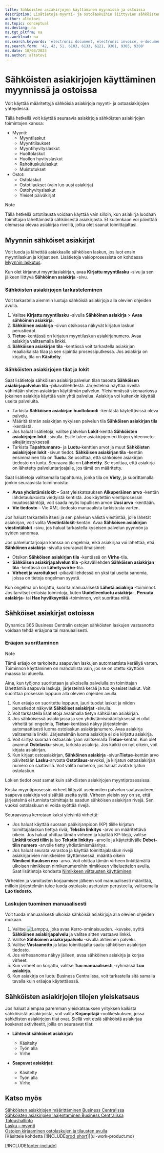 ```yaml
---
title: Sähköisten asiakirjojen käyttäminen myynnissä ja ostoissa
description: Lisätietoja myynti- ja ostolaskuihin liittyvien sähköisten asiakirjojen toimintojen käyttämisestä.
author: altotovi
ms.topic: conceptual
ms.devlang: na
ms.tgt_pltfrm: na
ms.workload: na
ms.search.keywords: 'electronic document, electronic invoice, e-document, e-invoice, sales, purchase'
ms.search.form: '42, 43, 51, 6103, 6133, 6121, 9301, 9305, 9308'
ms.date: 10/03/2023
ms.author: altotovi
---
```


# Sähköisten asiakirjojen käyttäminen myynnissä ja ostoissa

Voit käyttää määritettyjä sähköisiä asiakirjoja myynti- ja ostoasiakirjojen yhteydessä.

Tällä hetkellä voit käyttää seuraavia asiakirjoja sähköisten asiakirjojen toimintojen kanssa:  

- Myynti: 
    - Myyntilaskut
    - Myyntitilaukset
    - Myyntihyvityslaskut
    - Huoltolaskut
    - Huollon hyvityslaskut
    - Rahoituskululaskut
    - Muistutukset
- Ostot: 
    - Ostolaskut
    - Ostotilaukset (vain luo uusi asiakirja)
    - Ostohyvityslaskut
    - Yleiset päiväkirjat

> [!NOTE]
> Tällä hetkellä ostotilausta voidaan käyttää vain silloin, kun asiakirja luodaan toimittajan lähettämästä sähköisestä asiakirjasta. Et kuitenkaan voi päivittää olemassa olevaa asiakirjaa riveillä, jotka olet saanut toimittajaltasi.  

## Myynnin sähköiset asiakirjat

Voit luoda ja lähettää asiakkaalle sähköisen laskun, jos luot ensin myyntilaskun ja kirjaat sen. Lisätietoja vakioprosessista on kohdassa [Myynnin laskutus](sales-how-invoice-sales.md).

Kun olet kirjannut myyntiasiakirjan, avaa **Kirjattu myyntilasku** -sivu ja sen jälkeen liittyvä **Sähköinen asiakirja** -sivu.

### Sähköisten asiakirjojen tarkasteleminen

Voit tarkastella aiemmin luotuja sähköisiä asiakirjoja alla olevien ohjeiden avulla.

1. Valitse **Kirjattu myyntilasku** -sivulla **Sähköinen asiakirja** \> **Avaa sähköinen asiakirja**.
2. **Sähköinen asiakirja** -sivun otsikossa näkyvät kirjatun laskun perustiedot.
3. **Tietue**-kentässä on kirjatun myyntilaskun asiakirjanumero. Avaa asiakirja valitsemalla linkki.
4. **Sähköisen asiakirjan tila** -kentässä voit tarkastella asiakirjan reaaliaikaista tilaa ja sen sijaintia prosessiputkessa. Jos asiakirja on kirjattu, tila on **Käsitelty**.

### Sähköisten asiakirjojen tilat ja lokit

Saat lisätietoja sähköisen asiakirjapalvelun tilan tasosta **Sähköisen asiakirjapalvelun tila** -pikavälilehdestä. Järjestelmä näyttää riveillä vähintään yhden asiakirjan käyttämän palvelun. Yleisimmässä skenaariossa jokainen asiakirja käyttää vain yhtä palvelua. Asiakirja voi kuitenkin käyttää useita palveluita.

- Tarkista **Sähköisen asiakirjan huoltokoodi** -kentästä käytettävissä oleva palvelu.
- Määritä tämän asiakirjan nykyisen palvelun tila **Sähköisen asiakirjan tila** -kentästä.
- Jos haluat lisätietoja, valitse palvelun **Lokit**-kenttä **Sähköisten asiakirjojen lokit** -sivulla. Esille tulee asiakirjojen eri tilojen yhteenveto aikajärjestyksessä.
- Tarkista **Tapahtumanro**- ja **Luotu**-kenttien arvot ja muut **Sähköisten asiakirjojen lokit** -sivun tiedot. **Sähköisen asiakirjan tila** -kentän ensimmäinen tila on **Tuotu**. Se osoittaa, että sähköisen asiakirjan tiedosto on luotu. Seuraava tila on **Lähetetty**. Se osoittaa, että asiakirja on lähetetty palveluntarjoajalle, jos tämä on määritetty.

Saat lisätietoja valitsemalla tapahtuma, jonka tila on **Viety**, ja suorittamalla jonkin seuraavista toiminnoista:

- **Avaa yhdistämislokit** – Saat yleiskatsauksen **Alkuperäinen arvo** -kentän lähdetaulukoista viedyistä kentistä. Jos käytettiin vientiprosessin muutossääntöjä, voit saada myös lopullisen arvon **Uusi arvo** -kenttään.
- **Vie tiedosto** – Vie XML-tiedosto manuaalista tarkistusta varten.

Jos haluat tarkastella itsesi ja sen palvelun välistä viestintää, jolle lähetät asiakirjan, voit valita **Viestintälokit**-kentän. Avaa **Sähköisen asiakirjan viestintälokit** -sivu, jos haluat tarkastella kyseisen palvelun pyynnön ja syiden sanomaa.

Jos palveluntarjoajan kanssa on ongelmia, eikä asiakirjaa voi lähettää, etsi **Sähköinen asiakirja** -sivulta seuraavat ilmaisimet:

- Otsikon **Sähköisen asiakirjan tila** -kentässä on **Virhe**-tila.
- **Sähköisen asiakirjapalvelun tila** -pikavälilehden **Sähköisen asiakirjan tila** -kentässä on **Lähetysvirhe**-tila.
- **Virheet ja varoitukset** -pikavälilehdessä on yksi tai useita sanomia, joissa on tietoja ongelman syystä.

Kun ongelma on korjattu, suorita manuaalisesti **Lähetä asiakirja** -toiminnot. Jos tarvitset erilaisia toimintoja, kuten **Uudelleenluotu asiakirja**-, **Peruuta asiakirja**- tai **Hae hyväksyntää** -toiminnon, voit suorittaa niitä.

## Sähköiset asiakirjat ostoissa

Dynamics 365 Business Centralin ostojen sähköisten laskujen vastaanotto voidaan tehdä eräajona tai manuaalisesti.

### Eräajon suorittaminen

> [!NOTE]
> Tämä eräajo on tarkoitettu saapuvien laskujen automaattista keräilyä varten. Toiminnon käyttäminen on mahdollista vain, jos se on otettu käyttöön maassa tai alueella.

Aina, kun työjono suoritetaan ja ulkoisella palvelulla on toimittajan lähettämiä saapuvia laskuja, järjestelmä kerää ja tuo kyseiset laskut. Voit suorittaa prosessin loppuun alla olevien ohjeiden avulla.

1. Kun eräajo on suoritettu loppuun, juuri tuodut laskut ja niiden perustiedot näkyvät **Sähköiset asiakirjat** -sivulla.
2. Voit tarkastella lisätietoja avaamalla tietyn sähköisen asiakirjan.
3. Jos sähköisessä asiakirjassa ja sen yhdistämismäärityksessä ei ollut virheitä tai ongelmia, **Tietue**-kentässä näkyy järjestelmän automaattisesti luoma ostolaskun asiakirjanumero. Avaa asiakirja valitsemalla linkki. Järjestelmän luoma asiakirja ei ole kirjattu asiakirja.
4. Voit siirtyä suoraan ostoasiakirjaan valitsemalla **Tietue**-kentän. Kun olet avannut **Ostolasku**-sivun, tarkista asiakirja. Jos kaikki on nyt oikein, voit kirjata asiakirjan.
5. Kun kirjaat ostoasiakirjan, **Sähköinen asiakirja** -sivun**Tietue**-kentän arvo päivitetään **Lasku**-arvosta **Ostotilaus**-arvoksi, ja kirjatun ostoasiakirjan numero on saatavilla. Voit valita numeron, jos haluat avata kirjatun ostolaskun.

Lokien tiedot ovat samat kuin sähköisten asiakirjojen myyntiprosessissa.

Koska myyntiprosessin virheet liittyvät useimmiten palvelun saatavuuteen, saapuva asiakirja voi sisältää useita syitä. Virheen yleisin syy on se, että järjestelmä ei tunnista toimittajalta saadun sähköisen asiakirjan rivejä. Sen vuoksi ostolaskuun ei voida syöttää rivejä.

Seuraavassa kerrotaan kaksi yleisintä virhettä:

- Jos haluat käyttää suoraan pääkirjanpidon (KP) tilille kirjatun toimittajalaskun tiettyä riviä, **Tekstin linkitys** -arvo on määritettävä oikein. Jos haluat ohittaa tämän virheen ja käyttää KP-tilejä, valitse **Linkitä teksti tiliin** ja luo **Tekstin linkitys** -arvolle ja käytettävälle **Debet-tilin numero** -arvolle tietty yhdistämismääritys.
- Jos haluat seurata varastoa ja käyttää toimittajalaskun rivejä asiakirjarivien nimikkeiden täyttämisessä, määritä oikein **Nimikeviittauksen nro** -arvo. Voit ohittaa tämän virheen linkittämällä ulkoisen nimikkeen nimikenumeroihin nimikkeen viiteluettelon avulla. Saat lisätietoja kohdasta [Nimikkeen viittausten käyttäminen](inventory-how-use-item-cross-refs.md).

Virheiden ja varoitusten korjaamisen jälkeen voit manuaalisesti määrittää, milloin järjestelmän tulee luoda ostolasku asetusten perusteella, valitsemalla **Luo tiedosto**.

### Laskujen tuominen manuaalisesti

Voit tuoda manuaalisesti ulkoisia sähköisiä asiakirjoja alla olevien ohjeiden mukaan.

1. Valitse ![Lamppu, joka avaa Kerro-ominaisuuden.](media/ui-search/search_small.png "Kerro, mitä haluat tehdä") -kuvake, syötä **Sähköinen asiakirjapalvelu** ja valitse sitten vastaava linkki.
2. Valitse **Sähköinen asiakirjapalvelu** -sivulla aktiivinen palvelu. 
3. Valitse **Vastaanotto** ja lataa toimittajalta saatu sähköisen asiakirjan tiedosto.
4. Jos virhesanoma näkyy jälleen, avaa sähköinen asiakirja ja korjaa virheet.
5. Kun virheet on korjattu, valitse **Tuo manuaalisesti** -ryhmässä **Luo asiakirja**.
6. Kun asiakirja on luotu Business Centralissa, voit tarkastella sitä samalla tavalla kuin eräajoa käytettäessä.

## Sähköisten asiakirjojen tilojen yleiskatsaus

Jos haluat aiempaa paremman yleiskatsauksen yrityksen kaikista sähköisistä asiakirjoista, voit valita **Kirjanpitäjä**-roolikeskuksen, jossa sähköisten asiakirjojen tilat ovat. Siellä voit etsiä sähköistä asiakirjaa koskevat aktiviteetit, joilla on seuraavat tilat:

- **Lähtevät sähköiset asiakirjat:**

    - Käsitelty
    - Työn alla
    - Virhe

- **Saapuvat asiakirjat:**

    - Käsitelty
    - Työn alla
    - Virhe

## Katso myös

[Sähköisten asiakirjojen määrittäminen Business Centralissa](finance-how-setup-edocuments.md)  
[Sähköisten asiakirjojen laajentaminen Business Centralissa](/dynamics365/business-central/dev-itpro/developer/devenv-extend-edocuments)  
[Taloushallinto](finance.md)  
[Lasku – myynti](sales-how-invoice-sales.md)  
[Ostojen kirjaaminen ostolaskujen ja tilausten avulla](purchasing-how-record-purchases.md)  
[Käsittele kohdetta [!INCLUDE[prod_short](includes/prod_short.md)]](ui-work-product.md)

[!INCLUDE[footer-include](includes/footer-banner.md)]
